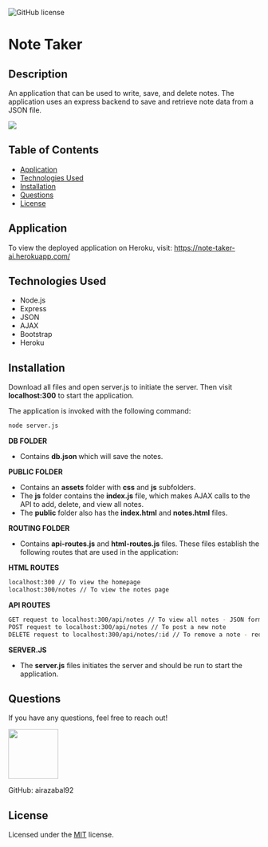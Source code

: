 ![GitHub license](https://img.shields.io/badge/license-MIT-blue.svg)

# Note Taker

## Description

An application that can be used to write, save, and delete notes. The application uses an express backend to save and retrieve note data from a JSON file.

<img src="https://i.imgur.com/ZBnPBmy.png">

## Table of Contents

- [Application](#application)
- [Technologies Used](#technologies-used)
- [Installation](#installation)
- [Questions](#questions)
- [License](#license)

## Application

To view the deployed application on Heroku, visit:
<a href="https://note-taker-ai.herokuapp.com/" target="_blank">https://note-taker-ai.herokuapp.com/</a>

## Technologies Used

- Node.js
- Express
- JSON
- AJAX
- Bootstrap
- Heroku

## Installation

Download all files and open server.js to initiate the server. Then visit <b>localhost:300</b> to start the application.

The application is invoked with the following command:

```sh
node server.js
```

<b>DB FOLDER</b>

- Contains <b> db.json </b> which will save the notes.

<b>PUBLIC FOLDER</b>

- Contains an <b>assets</b> folder with <b>css</b> and <b>js</b> subfolders.
- The <b>js</b> folder contains the <b>index.js</b> file, which makes AJAX calls to the API to add, delete, and view all notes.
- The <b>public</b> folder also has the <b>index.html</b> and <b>notes.html</b> files.

<b>ROUTING FOLDER</b>

- Contains <b>api-routes.js</b> and <b>html-routes.js</b> files. These files establish the following routes that are used in the application:

<b>HTML ROUTES</b>

```sh
localhost:300 // To view the homepage
localhost:300/notes // To view the notes page
```

<b>API ROUTES</b>

```sh
GET request to localhost:300/api/notes // To view all notes - JSON format
POST request to localhost:300/api/notes // To post a new note
DELETE request to localhost:300/api/notes/:id // To remove a note - requires id of note to remove (first note is given id 1, etc.)
```

<b>SERVER.JS</b>

- The <b>server.js</b> files initiates the server and should be run to start the application.

## Questions

If you have any questions, feel free to reach out!

 <img src="https://avatars0.githubusercontent.com/u/60761756?v=4" width="100">
  
 GitHub: airazabal92

## License

Licensed under the [MIT](https://github.com/microsoft/vscode/blob/master/LICENSE.txt) license.
